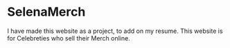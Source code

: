 # SelenaMerch
I have made this website as a project, to add on my resume.
This website is for Celebreties who sell their Merch online.
